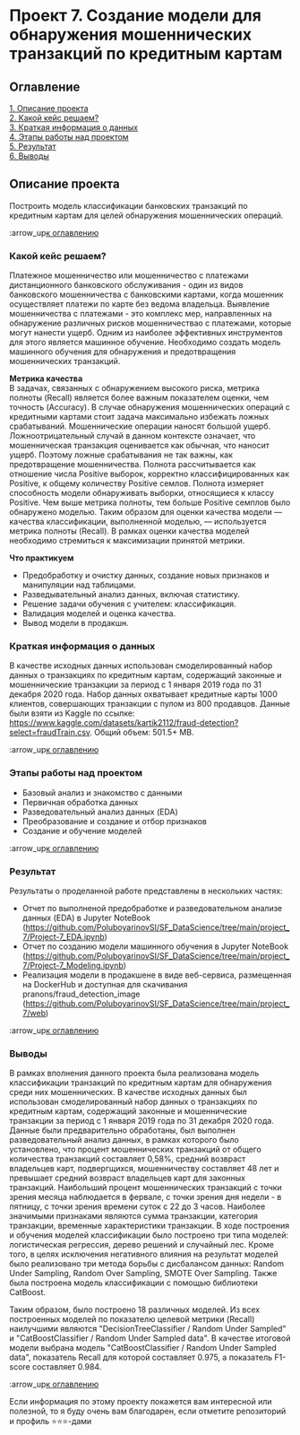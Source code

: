 # Проект 7. Создание модели для обнаружения мошеннических транзакций по кредитным картам

## Оглавление
[1. Описание проекта](https://github.com/PoluboyarinovSI/SF_DataScience/tree/main/project_7/README.md#Описание-проекта)   
[2. Какой кейс решаем?](https://github.com/PoluboyarinovSI/SF_DataScience/tree/main/project_7/README.md#Какой-кейс-решаем)   
[3. Краткая информация о данных](https://github.com/PoluboyarinovSI/SF_DataScience/tree/main/project_7/README.md#Краткая-информация-о-данных)   
[4. Этапы работы над проектом](https://github.com/PoluboyarinovSI/SF_DataScience/tree/main/project_7/README.md#Этапы-работы-над-проектом)   
[5. Результат](https://github.com/PoluboyarinovSI/SF_DataScience/tree/main/project_7/README.md#Результат)  
[6. Выводы](https://github.com/PoluboyarinovSI/SF_DataScience/tree/main/project_7/README.md#Выводы)   

## Описание проекта
Построить модель классификации банковских транзакций по кредитным картам для целей обнаружения мошеннических операций.

:arrow_up[к оглавлению](https://github.com/PoluboyarinovSI/SF_DataScience/tree/main/project_7/README.md#Оглавление)


### Какой кейс решаем?
Платежное мошенничество или мошенничество с платежами дистанционного банковского обслуживания - один из видов банковского мошенничества с банковскими картами, когда мошенник осуществляет платежи по карте без ведома владельца. Выявление мошенничества с платежами - это комплекс мер, направленных на обнаружение различных рисков мошенничествао с платежами, которые могут нанести ущерб. Одним из наиболее эффективных инструментов для этого является машинное обучение. Необходимо создать модель машинного обучения для обнаружения и предотвращения мошеннических транзакций. 


**Метрика качества**   
В задачах, связанных с обнаружением высокого риска, метрика полноты (Recall) является более важным показателем оценки, чем точность (Accuracy). В случае обнаружения мошеннических операций с кредитными картами стоит задача максимально избежать ложных срабатываний. Мошеннические операции наносят большой ущерб. Ложноотрицательный случай в данном контексте означает, что мошенническая транзакция оценивается как обычная, что наносит ущерб. Поэтому ложные срабатывания не так важны, как предотвращение мошенничества.
Полнота рассчитывается как отношение числа Positive выборок, корректно классифицированных как Positive, к общему количеству Positive семлов. Полнота измеряет способность модели обнаруживать выборки, относящиеся к классу Positive. Чем выше метрика полноты, тем больше Positive семплов было обнаружено моделью.
Таким образом для оценки качества модели — качества классификации, выполненной моделью, — используется метрика полноты (Recall). В рамках оценки качества моделей необходимо стремиться к максимизации принятой метрики.

**Что практикуем**   
- Предобработку и очистку данных, создание новых признаков и манипуляции над таблицами.
- Разведывательный анализ данных, включая статистику.
- Решение задачи обучения с учителем: классификация.
- Валидация моделей и оценка качества.
- Вывод модели в продакшн.


### Краткая информация о данных
В качестве исходных данных использован смоделированный набор данных о транзакциях по кредитным картам, содержащий законные и мошеннические транзакции за период с 1 января 2019 года по 31 декабря 2020 года. Набор данных охватывает кредитные карты 1000 клиентов, совершающих транзакции с пулом из 800 продавцов. Данные были взяти из Kaggle по ссылке: https://www.kaggle.com/datasets/kartik2112/fraud-detection?select=fraudTrain.csv. Общий объем: 501.5+ MB.

:arrow_up[к оглавлению](https://github.com/PoluboyarinovSI/SF_DataScience/tree/main/project_7/README.md#Оглавление)


### Этапы работы над проектом
- Базовый анализ и знакомство с данными
- Первичная обработка данных
- Разведовательный анализ данных (EDA)
- Преобразование и создание и отбор признаков
- Создание и обучение моделей

:arrow_up[к оглавлению](https://github.com/PoluboyarinovSI/SF_DataScience/tree/main/project_7/README.md#Оглавление)


### Результат   
Результаты о проделанной работе представлены в нескольких частях:
- Отчет по выполненой предобработке и разведовательном анализе данных (EDA) в Jupyter NoteBook (https://github.com/PoluboyarinovSI/SF_DataScience/tree/main/project_7/Project-7_EDA.ipynb)
- Отчет по созданию модели машинного обучения в Jupyter NoteBook (https://github.com/PoluboyarinovSI/SF_DataScience/tree/main/project_7/Project-7_Modeling.ipynb)
- Реализация модели в продакшене в виде веб-сервиса, размещенная на DockerHub и доступная для скачивания pranons/fraud_detection_image (https://github.com/PoluboyarinovSI/SF_DataScience/tree/main/project_7/web)

:arrow_up[к оглавлению](https://github.com/PoluboyarinovSI/SF_DataScience/tree/main/project_7/README.md#Оглавление)


### Выводы
В рамках вполнения данного проекта была реализована модель классификации транзакций по кредитным картам для обнаружения среди них мошеннических. В качестве исходных данных был использован смоделированный набор данных о транзакциях по кредитным картам, содержащий законные и мошеннические транзакции за период с 1 января 2019 года по 31 декабря 2020 года. Данные были предварительно обработаны, был выполнен разведовательный анализ данных, в рамках которого было установлено, что процент мошеннических транзакций от общего количества транзакций составляет 0,58%, средний возвраст владельцев карт, подвергщихся, мошенничеству составляет 48 лет и превышает средний возвраст владельцев карт для законных транзакций. Наибольший процент мошеннических транзакций с точки зрения месяца наблюдается в фервале, с точки зрения дня недели - в пятницу, с точки зрения времени суток с 22 до 3 часов. Наиболее значимыми признаками являются сумма транзакции, категория транзакции, временные характеристики транзакции. 
В ходе построения и обучения моделей классификации было построено три типа моделей: логистическая регрессия, дерево решений и случайный лес. Кроме того, в целях исключения негативного влияния на результат моделей было реализовано три метода борьбы с дисбалансом данных: Random Under Sampling, Random Over Sampling, SMOTE Over Sampling. Также была построена модель классификации с помощью библиотеки CatBoost. 

Таким образом, было построено 18 различных моделей. Из всех построенных моделей по показателю целевой метрики (Recall) наилучшими являются "DecisionTreeClassifier / Random Under Sampled" и "CatBoostClassifier / Random Under Sampled data". 
В качестве итоговой модели выбрана модель "CatBoostClassifier / Random Under Sampled data", показатель Recall для которой составляет 0.975, а показатель F1-score составляет 0.984.

:arrow_up[к оглавлению](https://github.com/PoluboyarinovSI/SF_DataScience/tree/main/project_7/README.md#Оглавление)


Если информация по этому проекту покажется вам интересной или полезной, то я буду очень вам благодарен, если отметите репозиторий и профиль ⭐️⭐️⭐️-дами